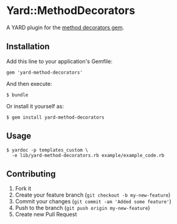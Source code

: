 # Yard::MethodDecorators

A YARD plugin for the
[method decorators gem](http://rubygems.org/gems/method_decorators).

## Installation

Add this line to your application's Gemfile:

    gem 'yard-method-decorators'

And then execute:

    $ bundle

Or install it yourself as:

    $ gem install yard-method-decorators

## Usage

    $ yardoc -p templates_custom \
      -e lib/yard-method-decorators.rb example/example_code.rb

## Contributing

1. Fork it
2. Create your feature branch (`git checkout -b my-new-feature`)
3. Commit your changes (`git commit -am 'Added some feature'`)
4. Push to the branch (`git push origin my-new-feature`)
5. Create new Pull Request
